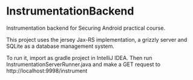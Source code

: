 # InstrumentationBackend
Instrumentation backend for Securing Android practical course.

This project uses the jersey Jax-RS implementation, a grizzly server and SQLite as a database management system.

To run it, import as gradle project in IntelliJ IDEA.
Then run InstrumentationServerRunner.java and make a GET request to http://localhost:9998/instrument
